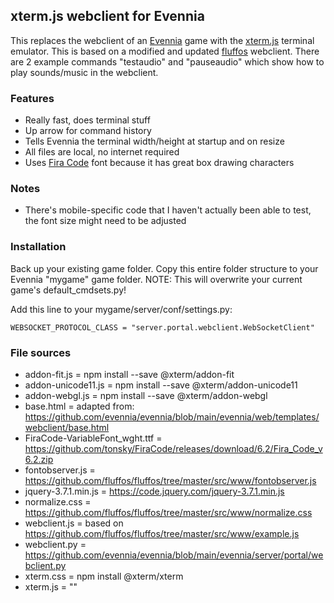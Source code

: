 ## xterm.js webclient for Evennia
This replaces the webclient of an [Evennia](https://github.com/evennia/evennia/tree/main) game with the [xterm.js](https://github.com/xtermjs/xterm.js) terminal emulator.
This is based on a modified and updated [fluffos](https://github.com/fluffos/fluffos/tree/master/src/www) webclient.
There are 2 example commands "testaudio" and "pauseaudio" which show how to play sounds/music in the webclient.

### Features
- Really fast, does terminal stuff
- Up arrow for command history
- Tells Evennia the terminal width/height at startup and on resize
- All files are local, no internet required
- Uses [Fira Code](https://github.com/tonsky/FiraCode) font because it has great box drawing characters

### Notes
- There's mobile-specific code that I haven't actually been able to test, the font size might need to be adjusted

### Installation
Back up your existing game folder.
Copy this entire folder structure to your Evennia "mygame" game folder.
NOTE: This will overwrite your current game's default_cmdsets.py!

Add this line to your mygame/server/conf/settings.py:

`WEBSOCKET_PROTOCOL_CLASS = "server.portal.webclient.WebSocketClient"`

### File sources
- addon-fit.js = npm install --save @xterm/addon-fit
- addon-unicode11.js = npm install --save @xterm/addon-unicode11
- addon-webgl.js = npm install --save @xterm/addon-webgl
- base.html = adapted from: https://github.com/evennia/evennia/blob/main/evennia/web/templates/webclient/base.html
- FiraCode-VariableFont_wght.ttf = https://github.com/tonsky/FiraCode/releases/download/6.2/Fira_Code_v6.2.zip
- fontobserver.js = https://github.com/fluffos/fluffos/tree/master/src/www/fontobserver.js
- jquery-3.7.1.min.js = https://code.jquery.com/jquery-3.7.1.min.js
- normalize.css = https://github.com/fluffos/fluffos/tree/master/src/www/normalize.css
- webclient.js = based on https://github.com/fluffos/fluffos/tree/master/src/www/example.js
- webclient.py = https://github.com/evennia/evennia/blob/main/evennia/server/portal/webclient.py
- xterm.css = npm install @xterm/xterm
- xterm.js = ""